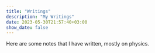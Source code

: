 ```yaml
---
title: "Writings"
description: "My Writings"
date: 2023-05-30T21:57:40+03:00
show_date: false
---
```

Here are some notes that I have written, mostly on physics.
